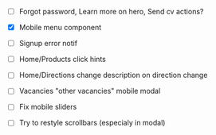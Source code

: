 - [ ] Forgot password, Learn more on hero, Send cv actions?

- [x] Mobile menu component
- [ ] Signup error notif
- [ ] Home/Products click hints
- [ ] Home/Directions change description on direction change
- [ ] Vacancies "other vacancies" mobile modal
- [ ] Fix mobile sliders
- [ ] Try to restyle scrollbars (especialy in modal)
